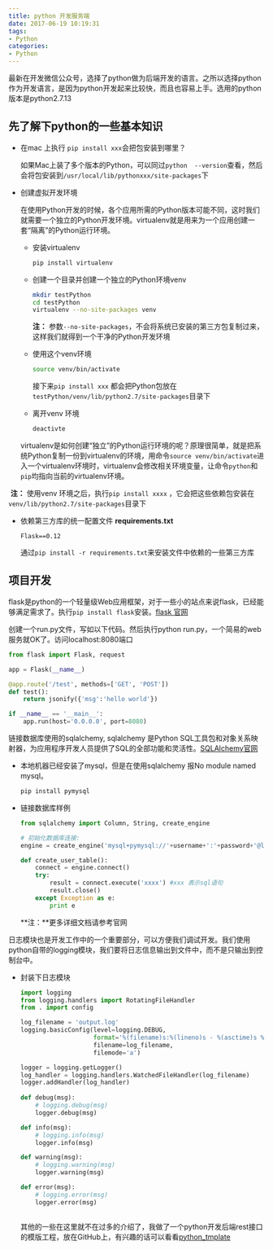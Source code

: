 ```yaml
---
title: python 开发服务端
date: 2017-06-19 10:19:31
tags:
- Python
categories:
- Python
---
```


最新在开发微信公众号，选择了python做为后端开发的语言。之所以选择python作为开发语言，是因为python开发起来比较快，而且也容易上手。选用的python版本是python2.7.13



## 先了解下python的一些基本知识

- 在mac 上执行  `pip install xxx`会把包安装到哪里？

  如果Mac上装了多个版本的Python，可以同过`python  --version`查看，然后会将包安装到`/usr/local/lib/pythonxxx/site-packages`下

- 创建虚拟开发环境

  在使用Python开发的时候，各个应用所需的Python版本可能不同，这时我们就需要一个独立的Python开发环境。virtualenv就是用来为一个应用创建一套“隔离”的Python运行环境。

  - 安装virtualenv

    ```sh
    pip install virtualenv
    ```

  - 创建一个目录并创建一个独立的Python环境venv

    ```sh
    mkdir testPython
    cd testPython
    virtualenv --no-site-packages venv
    ```

    **注：** 参数`--no-site-packages`，不会将系统已安装的第三方包复制过来，这样我们就得到一个干净的Python开发环境

  - 使用这个venv环境

    ```sh
    source venv/bin/activate
    ```

    接下来`pip install xxx` 都会把Python包放在`testPython/venv/lib/python2.7/site-packages`目录下

  - 离开venv 环境

     ```sh
     deactivte
     ```

  virtualenv是如何创建“独立”的Python运行环境的呢？原理很简单，就是把系统Python复制一份到virtualenv的环境，用命令`source venv/bin/activate`进入一个virtualenv环境时，virtualenv会修改相关环境变量，让命令`python`和`pip`均指向当前的virtualenv环境。




​	**注：** 使用venv 环境之后，执行`pip install xxxx` ，它会把这些依赖包安装在`venv/lib/python2.7/site-packages`目录下

- 依赖第三方库的统一配置文件 **requirements.txt**

  ```text
  Flask==0.12
  ```

  通过`pip install -r requirements.txt`来安装文件中依赖的一些第三方库




<!-- more -->



## 项目开发

flask是python的一个轻量级Web应用框架，对于一些小的站点来说flask，已经能够满足需求了。执行`pip install flask`安装。[flask 官网](http://flask.pocoo.org/)

创建一个run.py文件，写如以下代码。然后执行python run.py，一个简易的web服务就OK了。访问localhost:8080端口

```python
from flask import Flask, request

app = Flask(__name__)

@app.route('/test', methods=['GET', 'POST'])
def test():
    return jsonify({'msg':'hello world'})

if __name__ == '__main__':
    app.run(host='0.0.0.0', port=8080)
```



链接数据库使用的sqlalchemy,	sqlalchemy 是Python SQL工具包和对象关系映射器，为应用程序开发人员提供了SQL的全部功能和灵活性。[SQLAlchemy官网](http://www.sqlalchemy.org/)


- 本地机器已经安装了mysql，但是在使用sqlalchemy 报No module named mysql。

   ```python 
   pip install pymysql
   ```

- 链接数据库样例

   ```python
   from sqlalchemy import Column, String, create_engine

   # 初始化数据库连接:
   engine = create_engine('mysql+pymysql://'+username+':'+password+'@localhost:3306/doudouSpace')

   def create_user_table():
       connect = engine.connect()
       try:
           result = connect.execute('xxxx') #xxx 表示sql语句
           result.close()
       except Exception as e:
           print e

   ```

   **注：**更多详细文档请参考官网



日志模块也是开发工作中的一个重要部分，可以方便我们调试开发。我们使用python自带的logging模块，我们要将日志信息输出到文件中，而不是只输出到控制台中。

- 封装下日志模块

  ```python
  import logging
  from logging.handlers import RotatingFileHandler
  from . import config
  
  log_filename = 'output.log'
  logging.basicConfig(level=logging.DEBUG,
                      format='%(filename)s:%(lineno)s - %(asctime)s %(levelname)s %(message)s',
                      filename=log_filename,
                      filemode='a')
  
  logger = logging.getLogger()
  log_handler = logging.handlers.WatchedFileHandler(log_filename)
  logger.addHandler(log_handler)
   
  def debug(msg):
      # logging.debug(msg)
      logger.debug(msg)
  
  def info(msg):
      # logging.info(msg)
      logger.info(msg)
  
  def warning(msg):
      # logging.warning(msg)
      logger.warning(msg)
  
  def error(msg):
      # logging.error(msg)
      logger.error(msg)
      
  ```
  其他的一些在这里就不在过多的介绍了，我做了一个python开发后端rest接口的模版工程，放在GitHub上，有兴趣的话可以看看[python_tmplate](https://github.com/Cocoon-break/python_tmplate) 